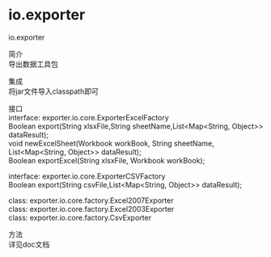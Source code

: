 # io.exporter



io.exporter

简介<br/> 
导出数据工具包<br/> 

集成<br/> 
将jar文件导入classpath即可<br/> 

接口<br/> 
 interface: exporter.io.core.ExporterExcelFactory<br/> 
 Boolean export(String xlsxFile,String sheetName,List<Map<String, Object>> dataResult);<br/> 
 void newExcelSheet(Workbook workBook, String sheetName, List<Map<String, Object>> dataResult);<br/> 
 Boolean exportExcel(String xlsxFile, Workbook workBook);<br/> 

interface: exporter.io.core.ExporterCSVFactory<br/> 
Boolean export(String csvFile,List<Map<String, Object>> dataResult);<br/> 

class: exporter.io.core.factory.Excel2007Exporter<br/> 
class: exporter.io.core.factory.Excel2003Exporter<br/> 
class: exporter.io.core.factory.CsvExporter<br/> 

方法<br/> 
详见doc文档<br/> 
